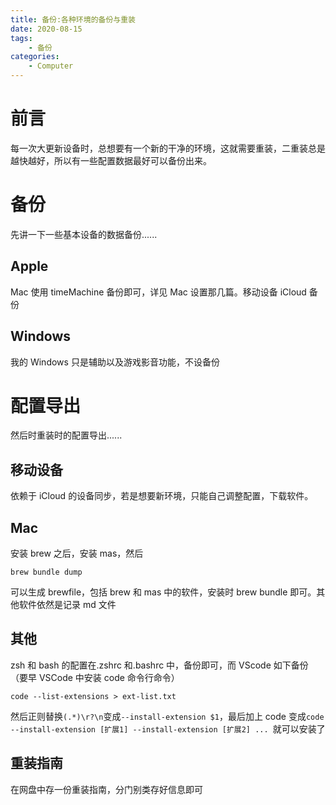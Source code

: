 ```yaml
---
title: 备份:各种环境的备份与重装
date: 2020-08-15
tags:
    - 备份
categories:
    - Computer
---
```


# 前言

每一次大更新设备时，总想要有一个新的干净的环境，这就需要重装，二重装总是越快越好，所以有一些配置数据最好可以备份出来。

# 备份

先讲一下一些基本设备的数据备份......

## Apple

Mac 使用 timeMachine 备份即可，详见 Mac 设置那几篇。移动设备 iCloud 备份

## Windows

我的 Windows 只是辅助以及游戏影音功能，不设备份

# 配置导出

然后时重装时的配置导出......

## 移动设备

依赖于 iCloud 的设备同步，若是想要新环境，只能自己调整配置，下载软件。

## Mac

安装 brew 之后，安装 mas，然后

```
brew bundle dump
```

可以生成 brewfile，包括 brew 和 mas 中的软件，安装时 brew bundle 即可。其他软件依然是记录 md 文件

## 其他

zsh 和 bash 的配置在.zshrc 和.bashrc 中，备份即可，而 VScode 如下备份（要早 VSCode 中安装 code 命令行命令）

```
code --list-extensions > ext-list.txt
```

然后正则替换`(.*)\r?\n`变成`--install-extension $1`，最后加上 code 变成`code --install-extension [扩展1] --install-extension [扩展2] ... `就可以安装了

## 重装指南

在网盘中存一份重装指南，分门别类存好信息即可
